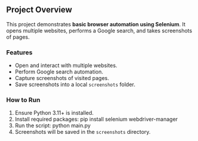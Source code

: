 ## Project Overview

This project demonstrates **basic browser automation using Selenium**. It opens multiple websites, performs a Google search, and takes screenshots of pages.

### Features

- Open and interact with multiple websites.
- Perform Google search automation.
- Capture screenshots of visited pages.
- Save screenshots into a local `screenshots` folder.

### How to Run

1. Ensure Python 3.11+ is installed.
2. Install required packages:
   pip install selenium webdriver-manager
3. Run the script:
   python main.py
4. Screenshots will be saved in the `screenshots` directory.
